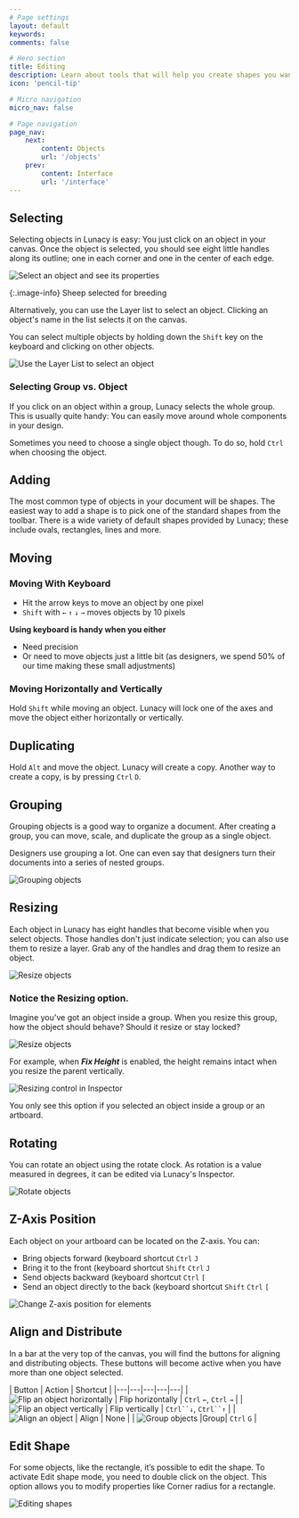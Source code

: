 ```yaml
---
# Page settings
layout: default
keywords:
comments: false

# Hero section
title: Editing
description: Learn about tools that will help you create shapes you want
icon: 'pencil-tip'

# Micro navigation
micro_nav: false

# Page navigation
page_nav:
    next:
        content: Objects
        url: '/objects'
    prev:
        content: Interface
        url: '/interface'
---
```




## Selecting

Selecting objects in Lunacy is easy: You just click on an object in your canvas. Once the object is selected, you should see eight little handles along its outline; one in each corner and one in the center of each edge.

![Select an object and see its properties](public/editing_select_single_object.png)

{:.image-info}
Sheep selected for breeding

Alternatively, you can use the Layer list to select an object. Clicking an object's name in the list selects it on the canvas.

You can select multiple objects by holding down the `Shift` key on the keyboard and clicking on other objects.

![Use the Layer List to select an object](public/editing_select_multiple_objects.png)

### Selecting Group vs. Object

If you click on an object within a group, Lunacy selects the whole group. This is usually quite handy: You can easily move around whole components in your design.

Sometimes you need to choose a single object though. To do so, hold `Ctrl` when choosing the object.

## Adding

The most common type of objects in your document will be shapes. The easiest way to add a shape is to pick one of the standard shapes from the toolbar. There is a wide variety of default shapes provided by Lunacy; these include ovals, rectangles, lines and more.

[//]: # (there was a weird broken table here; I removed it  - IB)


## Moving

### Moving With Keyboard

* Hit the arrow keys to move an object by one pixel
* `Shift` with `←` `↑` `↓` `→` moves objects by 10 pixels

**Using keyboard is handy when you either**

* Need precision
* Or need to move objects just a little bit (as designers, we spend 50% of our time making these small adjustments)

### Moving Horizontally and Vertically

Hold `Shift` while moving an object. Lunacy will lock one of the axes and move the object either horizontally or vertically.

## Duplicating

Hold `Alt` and move the object. Lunacy will create a copy. Another way to create a copy, is by pressing `Ctrl` `D`.

## Grouping

Grouping objects is a good way to organize a document. After creating a group, you can move, scale, and duplicate the group as a single object.

Designers use grouping a lot. One can even say that designers turn their documents into a series of nested groups.

![Grouping objects](public/editing_grouping.png)



## Resizing

Each object in Lunacy has eight handles that become visible when you select objects. Those handles don't just indicate selection; you can also use them to resize a layer. Grab any of the handles and drag them to resize an object.

![Resize objects](public/editing_resizing.png)


[//]: # (this piece must go somewhere else - ib)

[//]: # (Using Lunacy it's possible to view properties of objects. You need to select an object to see it’s properties in the right panel.)

[//]: # (this resizing option is called somehow else - ib)

### Notice the Resizing option.

Imagine you've got an object inside a group. When you resize this group, how the object should behave? Should it resize or stay locked?

![Resize objects](public/editing_constraints.png)

For example, when **_Fix Height_** is enabled, the height remains intact when you resize the parent vertically.

![Resizing control in Inspector](public/editing_constraints_example.png)

You only see this option if you selected an object inside a group or an artboard.

## Rotating

You can rotate an object using the rotate clock. As rotation is a value measured in degrees, it can be edited via Lunacy's Inspector.

![Rotate objects](public/editing_rotating.png)


## Z-Axis Position

Each object on your artboard can be located on the Z-axis. You can:
* Bring objects forward (keyboard shortcut `Ctrl` `J`
* Bring it to the front (keyboard shortcut `Shift` `Ctrl` `J`
* Send objects backward (keyboard shortcut `Ctrl` `[`
* Send an object directly to the back (keyboard shortcut `Shift` `Ctrl` `[`

![Change Z-axis position for elements](public/editing_positioning.png)

## Align and Distribute

In a bar at the very top of the canvas, you will find the buttons for aligning and distributing objects. These buttons will become active when you have more than one object selected.



| Button | Action | Shortcut |
|---|---|---|---|---|
| ![Flip an object horizontally](public/mAz4bmww76HilrhUizdqvw_img_32.png) | Flip horizontally | `Ctrl` `←`, `Ctrl` `→` |
|  ![Flip an object vertically](public/mAz4bmww76HilrhUizdqvw_img_33.png) | Flip vertically | `Ctrl``↓`, `Ctrl``↑` |
| ![Align an object](public/mAz4bmww76HilrhUizdqvw_img_34.png) | Align | None |
| ![Group objects](public/mAz4bmww76HilrhUizdqvw_img_35.png) |Group| `Ctrl` `G` |




## Edit Shape

For some objects, like the rectangle, it’s possible to edit the shape. To activate Edit shape mode, you need to double click on the object. This option allows you to modify properties like Corner radius for a rectangle.

![Editing shapes](public/editing_edit_shape.png)
